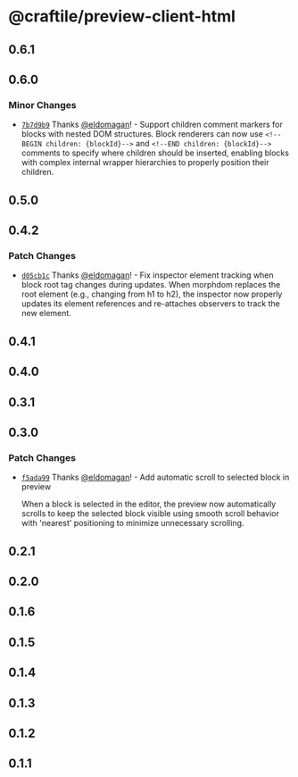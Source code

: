 # @craftile/preview-client-html

## 0.6.1

## 0.6.0

### Minor Changes

- [`7b7d9b9`](https://github.com/craftile/editor/commit/7b7d9b9eea8b166aea81bbad42c97772c43682c4) Thanks [@eldomagan](https://github.com/eldomagan)! - Support children comment markers for blocks with nested DOM structures. Block renderers can now use `<!--BEGIN children: {blockId}-->` and `<!--END children: {blockId}-->` comments to specify where children should be inserted, enabling blocks with complex internal wrapper hierarchies to properly position their children.

## 0.5.0

## 0.4.2

### Patch Changes

- [`d05cb1c`](https://github.com/craftile/editor/commit/d05cb1c9d33a60d1a47112780419f1509b3227fd) Thanks [@eldomagan](https://github.com/eldomagan)! - Fix inspector element tracking when block root tag changes during updates. When morphdom replaces the root element (e.g., changing from h1 to h2), the inspector now properly updates its element references and re-attaches observers to track the new element.

## 0.4.1

## 0.4.0

## 0.3.1

## 0.3.0

### Patch Changes

- [`f5ada99`](https://github.com/craftile/editor/commit/f5ada994be1072d6bbc775ed2186fc41e8a77191) Thanks [@eldomagan](https://github.com/eldomagan)! - Add automatic scroll to selected block in preview

  When a block is selected in the editor, the preview now automatically scrolls to keep the selected block visible using smooth scroll behavior with 'nearest' positioning to minimize unnecessary scrolling.

## 0.2.1

## 0.2.0

## 0.1.6

## 0.1.5

## 0.1.4

## 0.1.3

## 0.1.2

## 0.1.1
